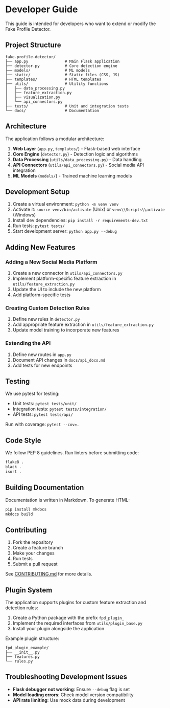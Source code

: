 # Developer Guide

This guide is intended for developers who want to extend or modify the Fake Profile Detector.

## Project Structure

```
fake-profile-detector/
├── app.py                # Main Flask application
├── detector.py           # Core detection engine
├── models/               # ML models
├── static/               # Static files (CSS, JS)
├── templates/            # HTML templates
├── utils/                # Utility functions
│   ├── data_processing.py
│   ├── feature_extraction.py
│   ├── visualization.py
│   └── api_connectors.py
├── tests/                # Unit and integration tests
└── docs/                 # Documentation
```

## Architecture

The application follows a modular architecture:

1. **Web Layer** (`app.py`, `templates/`) - Flask-based web interface
2. **Core Engine** (`detector.py`) - Detection logic and algorithms
3. **Data Processing** (`utils/data_processing.py`) - Data handling
4. **API Connectors** (`utils/api_connectors.py`) - Social media API integration
5. **ML Models** (`models/`) - Trained machine learning models

## Development Setup

1. Create a virtual environment: `python -m venv venv`
2. Activate it: `source venv/bin/activate` (Unix) or `venv\\Scripts\\activate` (Windows)
3. Install dev dependencies: `pip install -r requirements-dev.txt`
4. Run tests: `pytest tests/`
5. Start development server: `python app.py --debug`

## Adding New Features

### Adding a New Social Media Platform

1. Create a new connector in `utils/api_connectors.py`
2. Implement platform-specific feature extraction in `utils/feature_extraction.py`
3. Update the UI to include the new platform
4. Add platform-specific tests

### Creating Custom Detection Rules

1. Define new rules in `detector.py`
2. Add appropriate feature extraction in `utils/feature_extraction.py`
3. Update model training to incorporate new features

### Extending the API

1. Define new routes in `app.py`
2. Document API changes in `docs/api_docs.md`
3. Add tests for new endpoints

## Testing

We use pytest for testing:

- Unit tests: `pytest tests/unit/`
- Integration tests: `pytest tests/integration/`
- API tests: `pytest tests/api/`

Run with coverage: `pytest --cov=.`

## Code Style

We follow PEP 8 guidelines. Run linters before submitting code:

```bash
flake8 .
black .
isort .
```

## Building Documentation

Documentation is written in Markdown. To generate HTML:

```bash
pip install mkdocs
mkdocs build
```

## Contributing

1. Fork the repository
2. Create a feature branch
3. Make your changes
4. Run tests
5. Submit a pull request

See [CONTRIBUTING.md](../CONTRIBUTING.md) for more details.

## Plugin System

The application supports plugins for custom feature extraction and detection rules:

1. Create a Python package with the prefix `fpd_plugin_`
2. Implement the required interfaces from `utils/plugin_base.py`
3. Install your plugin alongside the application

Example plugin structure:
```
fpd_plugin_example/
├── __init__.py
├── features.py
└── rules.py
```

## Troubleshooting Development Issues

- **Flask debugger not working**: Ensure `--debug` flag is set
- **Model loading errors**: Check model version compatibility
- **API rate limiting**: Use mock data during development